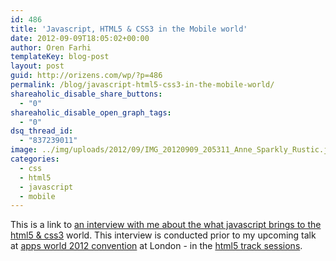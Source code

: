 ```yaml
---
id: 486
title: 'Javascript, HTML5 & CSS3 in the Mobile world'
date: 2012-09-09T18:05:02+00:00
author: Oren Farhi 
templateKey: blog-post
layout: post
guid: http://orizens.com/wp/?p=486
permalink: /blog/javascript-html5-css3-in-the-mobile-world/
shareaholic_disable_share_buttons:
  - "0"
shareaholic_disable_open_graph_tags:
  - "0"
dsq_thread_id:
  - "837239011"
image: ../img/uploads/2012/09/IMG_20120909_205311_Anne_Sparkly_Rustic.jpg
categories:
  - css
  - html5
  - javascript
  - mobile
---
```

This is a link to <a href="http://mobiforge.com/developing/story/what-does-javascript-bring-mobile-html5-and-css3-party" title="what does javascript bring mobile html5 and css3 party" target="_blank">an interview with me about the what javascript brings to the html5 & css3</a> world. This interview is conducted prior to my upcoming talk at <a href="http://www.apps-world.net/europe/index.php" title="Apps World 2012" target="_blank">apps world 2012 convention</a> at London - in the <a href="http://www.apps-world.net/europe/agenda/tracks/html5-devcon" title="html5 track sessions" target="_blank">html5 track sessions</a>.